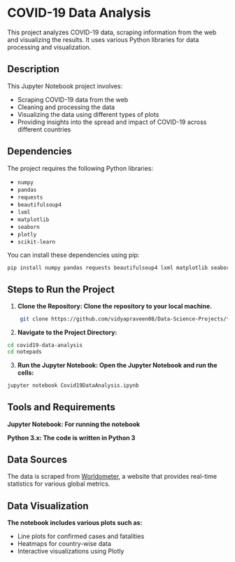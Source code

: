 # COVID-19 Data Analysis

This project analyzes COVID-19 data, scraping information from the web and visualizing the results. It uses various Python libraries for data processing and visualization.

## Description

This Jupyter Notebook project involves:
- Scraping COVID-19 data from the web
- Cleaning and processing the data
- Visualizing the data using different types of plots
- Providing insights into the spread and impact of COVID-19 across different countries

## Dependencies

The project requires the following Python libraries:
- `numpy`
- `pandas`
- `requests`
- `beautifulsoup4`
- `lxml`
- `matplotlib`
- `seaborn`
- `plotly`
- `scikit-learn`

You can install these dependencies using pip:

```bash
pip install numpy pandas requests beautifulsoup4 lxml matplotlib seaborn plotly scikit-learn
```

## Steps to Run the Project

1. **Clone the Repository: Clone the repository to your local machine.**
```bash
    git clone https://github.com/vidyapraveen08/Data-Science-Projects/tree/main/Telecom-Customer-Churn-Prediction
```

2. **Navigate to the Project Directory:**
```bash
cd covid19-data-analysis
cd notepads
```

3. **Run the Jupyter Notebook: Open the Jupyter Notebook and run the cells:**
```bash
jupyter notebook Covid19DataAnalysis.ipynb
```

## Tools and Requirements

**Jupyter Notebook: For running the notebook**

**Python 3.x: The code is written in Python 3**

## Data Sources

The data is scraped from [Worldometer](https://www.worldometers.info/), a website that provides real-time statistics for various global metrics.

## Data Visualization

**The notebook includes various plots such as:**

* Line plots for confirmed cases and fatalities
* Heatmaps for country-wise data
* Interactive visualizations using Plotly